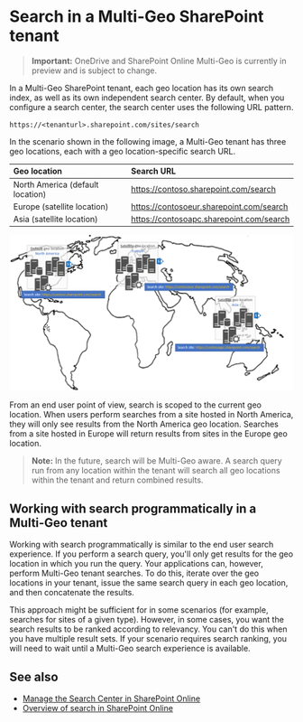 # Search in a Multi-Geo SharePoint tenant

> **Important:** OneDrive and SharePoint Online Multi-Geo is currently in preview and is subject to change.

In a Multi-Geo SharePoint tenant, each geo location has its own search index, as well as its own independent search center. By default, when you configure a search center, the search center uses the following URL pattern.

```
https://<tenanturl>.sharepoint.com/sites/search
```

In the scenario shown in the following image, a Multi-Geo tenant has three geo locations, each with a geo location-specific search URL.

|**Geo location**|**Search URL**|
|:---------------|:-------------|
|North America (default location)|https://contoso.sharepoint.com/search|
|Europe (satellite location)|https://contosoeur.sharepoint.com/search|
|Asia (satellite location)|https://contosoapc.sharepoint.com/search|


![World map showing geo locations in North America, Europe, and Asia with tenant-specific search site URLs](media/multigeo/multigeosearch_intro.png)

From an end user point of view, search is scoped to the current geo location. When users perform searches from a site hosted in North America, they will only see results from the North America geo location. Searches from a site hosted in Europe will return results from sites in the Europe geo location.

> **Note:** In the future, search will be Multi-Geo aware. A search query run from any location within the tenant will search all geo locations within the tenant and return combined results.

## Working with search programmatically in a Multi-Geo tenant
Working with search programmatically is similar to the end user search experience. If you perform a search query, you'll only get results for the geo location in which you run the query. Your applications can, however, perform Multi-Geo tenant searches. To do this, iterate over the geo locations in your tenant, issue the same search query in each geo location, and then concatenate the results.

This approach might be sufficient for in some scenarios (for example, searches for sites of a given type). However, in some cases, you want the search results to be ranked according to relevancy. You can't do this when you have multiple result sets. If your scenario requires search ranking, you will need to wait until a Multi-Geo search experience is available.


## See also

- [Manage the Search Center in SharePoint Online](https://support.office.com/en-us/article/Manage-the-Search-Center-in-SharePoint-Online-174d36e0-2f85-461a-ad9a-8b3f434a4213?ui=en-US&rs=en-US&ad=US)
- [Overview of search in SharePoint Online](https://support.office.com/en-us/article/Overview-of-search-in-SharePoint-Online-479cfd6b-900b-46aa-b497-c13787771d3f?ui=en-US&rs=en-US&ad=US)
